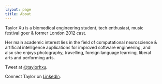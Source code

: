 ```yaml
---
layout: page
title: About
---
```



Taylor Xu is a biomedical engineering student, tech enthusiast, music festival goer & former London 2012 cast.

Her main academic interest lies in the field of computational neuroscience & artificial intelligence applications for improved software engineering, and also she enjoys photography, travelling, foreign language learning, liberal arts and performing arts.

Tweet at [@taylorhxu](http://twitter.com/taylorhxu).

Connect Taylor on [LinkedIn](http://uk.linkedin.com/in/taylorhxu).

